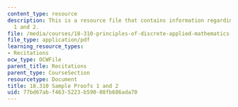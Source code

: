 ```yaml
---
content_type: resource
description: This is a resource file that contains information regarding sample proofs
  1 and 2.
file: /media/courses/18-310-principles-of-discrete-applied-mathematics-fall-2013/77bd67abf4635223b59008fb686ada70_MIT18_310F13sample3.pdf
file_type: application/pdf
learning_resource_types:
- Recitations
ocw_type: OCWFile
parent_title: Recitations
parent_type: CourseSection
resourcetype: Document
title: 18.310 Sample Proofs 1 and 2
uid: 77bd67ab-f463-5223-b590-08fb686ada70
---
```

